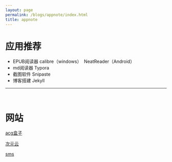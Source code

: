 ```yaml
---
layout: page
permalink: /blogs/appnote/index.html
title: appnote
---
```



# **应用推荐**

- EPUB阅读器	    calibre（windows）
  ​                NeatReader（Android）
- md阅读器	      Typora
- 截图软件		    Snipaste
- 博客搭建        Jekyll

-------------
<br>

# 网站

[acg盒子](https://www.acgbox.link/)

[次元云](https://go.ciyy.cc/)

[sms](https://sms-activate.org/cn)

